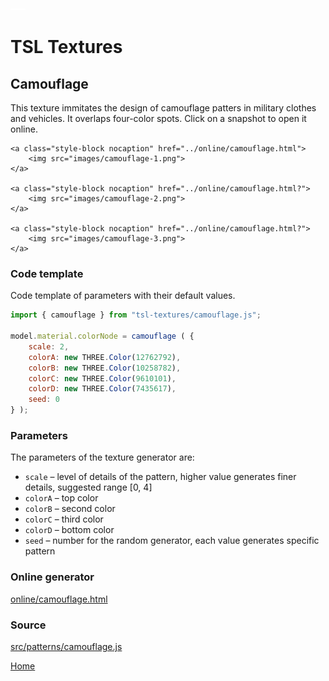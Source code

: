 <img class="logo" src="../assets/logo/logo.png">


# TSL Textures


## Camouflage

This texture immitates the design of camouflage patters in
military clothes and vehicles. It overlaps four-color spots.
Click on a snapshot to open it online.

<p class="gallery">

	<a class="style-block nocaption" href="../online/camouflage.html">
		<img src="images/camouflage-1.png">
	</a>

	<a class="style-block nocaption" href="../online/camouflage.html?">
		<img src="images/camouflage-2.png">
	</a>

	<a class="style-block nocaption" href="../online/camouflage.html?">
		<img src="images/camouflage-3.png">
	</a>

</p>


### Code template

Code template of parameters with their default values.

```js
import { camouflage } from "tsl-textures/camouflage.js";

model.material.colorNode = camouflage ( {
	scale: 2,
	colorA: new THREE.Color(12762792),
	colorB: new THREE.Color(10258782),
	colorC: new THREE.Color(9610101),
	colorD: new THREE.Color(7435617),
	seed: 0
} );
```


### Parameters

The parameters of the texture generator are:

* `scale` &ndash; level of details of the pattern, higher value generates finer details, suggested range [0, 4]
* `colorA` &ndash; top color
* `colorB` &ndash; second color
* `colorC` &ndash; third color
* `colorD` &ndash; bottom color
* `seed` &ndash; number for the random generator, each value generates specific pattern



### Online generator

[online/camouflage.html](../online/camouflage.html)

### Source

[src/patterns/camouflage.js](https://github.com/boytchev/tsl-textures/blob/main/src/patterns/camouflage.js)


		
<div class="footnote">
	<a href="./">Home</a>
</div>	
